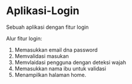 # Aplikasi-Login
Sebuah aplikasi dengan fitur login

Alur fitur login:
1. Memasukkan email dna password
2. Memvalidasi masukan
3. Memvlaidasi pengguna dengan deteksi wajah
4. Memasukkan nama ibu untuk validasi
5. Menampilkan halaman home.
